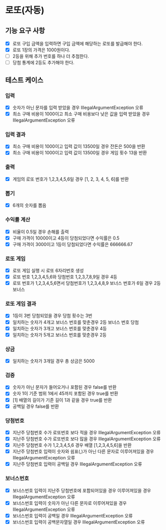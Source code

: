 # 로또(자동)

## 기능 요구 사항

- [x] 로또 구입 금액을 입력하면 구입 금액에 해당하는 로또를 발급해야 한다.
- [x] 로또 1장의 가격은 1000원이다.
- [ ] 2등을 위해 추가 번호를 하나 더 추첨한다.
- [ ] 당첨 통계에 2등도 추가해야 한다.

## 테스트 케이스

### 입력

- [x] 숫자가 아닌 문자를 입력 받았을 경우 IllegalArgumentException 오류
- [x] 최소 구매 비용이 1000이고 최소 구매 비용보다 낮은 값을 입력 받았을 경우 IllegalArgumentException 오류

### 입력 결과

- [x] 최소 구매 비용이 1000이고 입력 값이 13500일 경우 잔돈은 500을 반환
- [x] 최소 구매 비용이 1000이고 입력 값이 13500일 경우 게임 횟수 13을 반환

### 출력

- [x] 게임의 로또 번호가 1,2,3,4,5,6일 경우 [1, 2, 3, 4, 5, 6]를 반환

### 뽑기

- [x] 6개의 숫자를 뽑음

### 수익률 계산

- [x] 비율이 0.5일 경우 손해를 출력
- [x] 구매 가격이 10000이고 4등이 당첨되었다면 수익률은 0.5
- [x] 구매 가격이 3000이고 1등이 당첨되었다면 수익률은 666666.67

### 로또 게임

- [x] 로또 게임 실행 시 로또 6자리번호 생성
- [x] 로또 번호 1,2,3,4,5,6와 당첨번호 1,2,3,7,8,9일 경우 4등
- [x] 로또 번호가 1,2,3,4,5,6면서 당첨번호가 1,2,3,4,8,9 보너스 번호가 6일 경우 2등 보너스

### 로또 게임 결과

- [x] 1등이 3번 당첨되었을 경우 당첨 횟수는 3번
- [x] 일치하는 숫자가 4개고 보너스 번호를 맞춘경우 2등 보너스 번호 당첨
- [x] 일치하는 숫자가 3개고 보너스 번호를 맞춘경우 4등
- [x] 일치하는 숫자가 5개고 보너스 번호를 맞춘경우 2등

### 상금

- [x] 일치하는 숫자가 3개일 경우 총 상금은 5000

### 검증

- [x] 숫자가 아닌 문자가 들어오거나 포함된 경우 false를 반환
- [x] 숫자 1이 기준 범위 1에서 45까지 포함된 경우 true를 반환
- [x] [1] 배열의 길이가 기준 길이 1과 같을 경우 true를 반환
- [x] 공백일 경우 false를 반환

### 당첨번호

- [x] 지난주 당첨번호 수가 로또번호 보다 적을 경우 IllegalArgumentException 오류
- [x] 지난주 당첨번호 수가 로또번호 보다 많을 경우 IllegalArgumentException 오류
- [x] 지난주 당첨번호 수가 1,2,3,4,5,6 경우 배열 [1,2,3,4,5,6]을 반환
- [x] 지난주 당첨번호 입력이 숫자와 쉼표(,)가 아닌 다른 문자로 이루어져있을 경우 IllegalArgumentException 오류
- [x] 지난주 당첨번호 입력이 공백일 경우 IllegalArgumentException 오류

### 보너스번호

- [x] 보너스번호 입력이 지난주 당첨번호에 포함되어있을 경우 이루어져있을 경우 IllegalArgumentException 오류
- [x] 보너스번호 입력이 숫자가 아닌 다른 문자로 이루어져있을 경우 IllegalArgumentException 오류
- [x] 보너스번호 입력이 공백일 경우 IllegalArgumentException 오류
- [x] 보너스번호 입력이 공백문자열일 경우 IllegalArgumentException 오류
